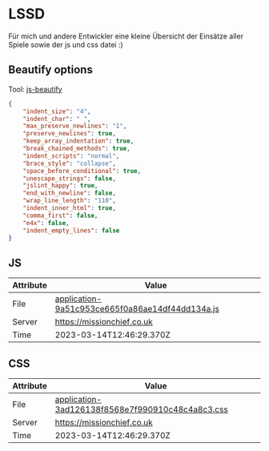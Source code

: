 # LSSD
Für mich und andere Entwickler eine kleine Übersicht der Einsätze aller Spiele sowie der js und css datei :)

<!-- automated -->
## Beautify options
Tool: [js-beautify](https://github.com/beautify-web/js-beautify)
```json
{
    "indent_size": "4",
    "indent_char": " ",
    "max_preserve_newlines": "1",
    "preserve_newlines": true,
    "keep_array_indentation": true,
    "break_chained_methods": true,
    "indent_scripts": "normal",
    "brace_style": "collapse",
    "space_before_conditional": true,
    "unescape_strings": false,
    "jslint_happy": true,
    "end_with_newline": false,
    "wrap_line_length": "110",
    "indent_inner_html": true,
    "comma_first": false,
    "e4x": false,
    "indent_empty_lines": false
}
```

## JS
| Attribute | Value |
| --------- | ----- |
| File      | [application-9a51c953ce665f0a86ae14df44dd134a.js](https://missionchief.co.uk/assets/application-9a51c953ce665f0a86ae14df44dd134a.js) |
| Server    | https://missionchief.co.uk |
| Time      | 2023-03-14T12:46:29.370Z |

## CSS
| Attribute | Value |
| --------- | ----- |
| File      | [application-3ad126138f8568e7f990910c48c4a8c3.css](https://missionchief.co.uk/assets/application-3ad126138f8568e7f990910c48c4a8c3.css) |
| Server    | https://missionchief.co.uk |
| Time      | 2023-03-14T12:46:29.370Z |
<!-- /automated -->
